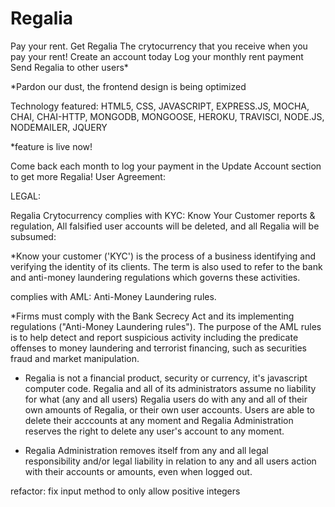 # Regalia
Pay your rent. Get Regalia
The crytocurrency that you receive when you pay your rent! 
Create an account today
Log your monthly rent payment
Send Regalia to other users*

*Pardon our dust, the frontend design is being optimized

Technology featured: HTML5, CSS, JAVASCRIPT, EXPRESS.JS, MOCHA, CHAI, CHAI-HTTP, MONGODB, MONGOOSE, HEROKU, TRAVISCI, NODE.JS, NODEMAILER, JQUERY

*feature is live now!

Come back each month to log your payment in the Update Account section to get more Regalia!
User Agreement:

LEGAL:

Regalia Crytocurrency complies with KYC: Know Your Customer reports & regulation, All falsified user accounts will be deleted, and all Regalia will be subsumed:

*Know your customer ('KYC') is the process of a business identifying and verifying the identity of its clients. The term is also used to refer to the bank and anti-money laundering regulations which governs these activities.


complies with AML: Anti-Money Laundering rules.

*Firms must comply with the Bank Secrecy Act and its implementing regulations ("Anti-Money Laundering rules"). The purpose of the AML rules is to help detect and report suspicious activity including the predicate offenses to money laundering and terrorist financing, such as securities fraud and market manipulation.

* Regalia is not a financial product, security or currency, it's javascript computer code. Regalia and all of its administrators assume no liability for what (any and all users) Regalia users do with any and all of their own amounts of Regalia, or their own user accounts. Users are able to delete their acccounts at any moment and Regalia Administration reserves the right to delete any user's account to any moment.

* Regalia Administration removes itself from any and all legal responsibility and/or legal liability in relation to any and all users action with their accounts or amounts, even when logged out.

refactor:
fix input method to only allow positive integers

